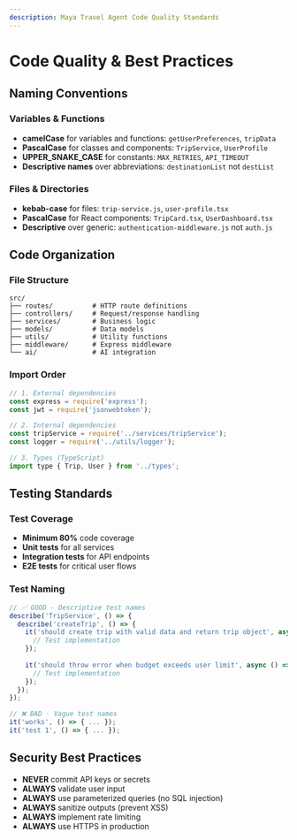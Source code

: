 ```yaml
---
description: Maya Travel Agent Code Quality Standards
---
```


# Code Quality & Best Practices

## Naming Conventions

### Variables & Functions
- **camelCase** for variables and functions: `getUserPreferences`, `tripData`
- **PascalCase** for classes and components: `TripService`, `UserProfile`
- **UPPER_SNAKE_CASE** for constants: `MAX_RETRIES`, `API_TIMEOUT`
- **Descriptive names** over abbreviations: `destinationList` not `destList`

### Files & Directories
- **kebab-case** for files: `trip-service.js`, `user-profile.tsx`
- **PascalCase** for React components: `TripCard.tsx`, `UserDashboard.tsx`
- **Descriptive** over generic: `authentication-middleware.js` not `auth.js`

## Code Organization

### File Structure
```
src/
├── routes/          # HTTP route definitions
├── controllers/     # Request/response handling
├── services/        # Business logic
├── models/          # Data models
├── utils/           # Utility functions
├── middleware/      # Express middleware
└── ai/              # AI integration
```

### Import Order
```javascript
// 1. External dependencies
const express = require('express');
const jwt = require('jsonwebtoken');

// 2. Internal dependencies
const tripService = require('../services/tripService');
const logger = require('../utils/logger');

// 3. Types (TypeScript)
import type { Trip, User } from '../types';
```

## Testing Standards

### Test Coverage
- **Minimum 80%** code coverage
- **Unit tests** for all services
- **Integration tests** for API endpoints
- **E2E tests** for critical user flows

### Test Naming
```javascript
// ✅ GOOD - Descriptive test names
describe('TripService', () => {
  describe('createTrip', () => {
    it('should create trip with valid data and return trip object', async () => {
      // Test implementation
    });
    
    it('should throw error when budget exceeds user limit', async () => {
      // Test implementation
    });
  });
});

// ❌ BAD - Vague test names
it('works', () => { ... });
it('test 1', () => { ... });
```

## Security Best Practices

- **NEVER** commit API keys or secrets
- **ALWAYS** validate user input
- **ALWAYS** use parameterized queries (no SQL injection)
- **ALWAYS** sanitize outputs (prevent XSS)
- **ALWAYS** implement rate limiting
- **ALWAYS** use HTTPS in production
